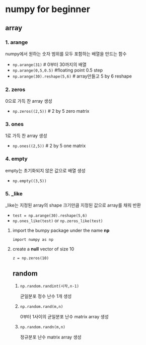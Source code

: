 # numpy for beginner

## array 

### 1. arange 

numpy에서 원하는 숫자 범위를 모두 포함하는 배열을 만드는 함수

* `np.arange(31)`  # 0부터 30까지의 배열
* `np.arange(0,5,0.5)` #floating point 0.5 step
* `np.arange(30).reshape(5,6)` # array만들고 5 by 6 reshape

### 2. zeros

0으로 가득 찬 array 생성

* `np.zeros((2,5))` # 2 by 5 zero matrix 

### 3. ones 

1로 가득 찬 array 생성

* `np.ones((2,5))` # 2 by 5 one matrix

### 4. empty

empty는 초기화되지 않은 값으로 배열 생성

* `np.empty((3,5))` 

### 5.  _like

_like는 지정된 array의 shape 크기만큼 지정된 값으로 array를 채워 반환

* `test = np.arange(30).reshape(5,6)`
* `np.ones_like(test)` or `np.zeros_like(test)` 

1. import the bumpy package under the name **np** 

   `import numpy as np` 

2. create a **null**  vector of size 10

   `z = np.zeros(10)` 

   

   ## random

   1. `np.random.randint(시작,n-1)` 

      균일분포 정수 난수 1개 생성 

   2. `np.random.rand(m,n)`

      0부터 1사이의 균일분포 난수 matrix array 생성

   3. `np.random.randn(m,n)` 

      정규분포 난수 matrix array 생성 

   

   

   

